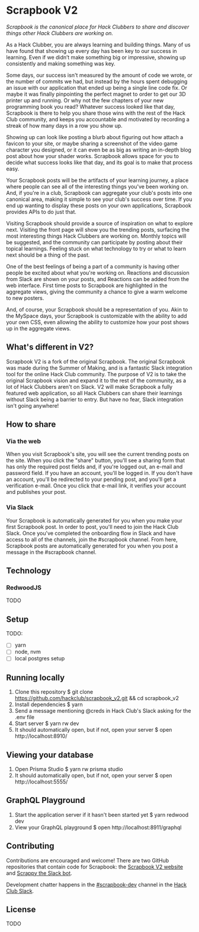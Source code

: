 # Scrapbook V2

*Scrapbook is the canonical place for Hack Clubbers to share and discover things other Hack Clubbers are working on.*

As a Hack Clubber, you are always learning and building things. Many of us have found that showing up every day has been key to our success in learning. Even if we didn’t make something big or impressive, showing up consistently and making something was key.

Some days, our success isn't measured by the amount of code we wrote, or the number of commits we had, but instead by the hours spent debugging an issue with our application that ended up being a single line code fix. Or maybe it was finally pinpointing the perfect magnet to order to get our 3D printer up and running. Or why not the few chapters of your new programming book you read? Whatever success looked like that day, Scrapbook is there to help you share those wins with the rest of the Hack Club community, and keeps you accountable and motivated by recording a streak of how many days in a row you show up.

Showing up can look like posting a blurb about figuring out how attach a favicon to your site, or maybe sharing a screenshot of the video game character you designed, or it can even be as big as writing an in-depth blog post about how your shader works. Scrapbook allows space for you to decide what success looks like that day, and its goal is to make that process easy.

Your Scrapbook posts will be the artifacts of your learning journey, a place where people can see all of the interesting things you've been working on. And, if you're in a club, Scrapbook can aggregate your club's posts into one canonical area, making it simple to see your club's success over time. If you end up wanting to display these posts on your own applications, Scrapbook provides APIs to do just that.

Visiting Scrapbook should provide a source of inspiration on what to explore next. Visiting the front page will show you the trending posts, surfacing the most interesting things Hack Clubbers are working on. Monthly topics will be suggested, and the community can participate by posting about their topical learnings. Feeling stuck on what technology to try or what to learn next should be a thing of the past.

One of the best feelings of being a part of a community is having other people be excited about what you're working on. Reactions and discussion from Slack are shown on your posts, and Reactions can be added from the web interface. First time posts to Scrapbook are highlighted in the aggregate views, giving the community a chance to give a warm welcome to new posters.

And, of course, your Scrapbook should be a representation of you. Akin to the MySpace days, your Scrapbook is customizable with the ability to add your own CSS, even allowing the ability to customize how your post shows up in the aggregate views.

## What's different in V2?

Scrapbook V2 is a fork of the original Scrapbook. The original Scrapbook was made during the Summer of Making, and is a fantastic Slack integration tool for the online Hack Club community. The purpose of V2 is to take the original Scrapbook vision and expand it to the rest of the community, as a lot of Hack Clubbers aren't on Slack. V2 will make Scrapbook a fully featured web application, so all Hack Clubbers can share their learnings without Slack being a barrier to entry. But have no fear, Slack integration isn't going anywhere!

## How to share

### Via the web
When you visit Scrapbook's site, you will see the current trending posts on the site. When you click the "share" button, you'll see a sharing form that has only the required post fields and, if you're logged out, an e-mail and password field. If you have an account, you'll be logged in. If you don't have an account, you'll be redirected to your pending post, and you'll get a verification e-mail. Once you click that e-mail link, it verifies your account and publishes your post.

### Via Slack
Your Scrapbook is automatically generated for you when you make your first Scrapbook post. In order to post, you'll need to join the Hack Club Slack. Once you've completed the onboarding flow in Slack and have access to all of the channels, join the #scrapbook channel. From here, Scrapbook posts are automatically generated for you when you post a message in the #scrapbook channel.

## Technology

### RedwoodJS

TODO

## Setup

TODO:
- [ ] yarn
- [ ] node, nvm
- [ ] local postgres setup

## Running locally

1. Clone this repository
  $ git clone https://github.com/hackclub/scrapbook_v2.git && cd scrapbook_v2
1. Install dependencies
  $ yarn
1. Send a message mentioning @creds in Hack Club's Slack asking for the .env file
1. Start server
  $ yarn rw dev
1. It should automatically open, but if not, open your server
  $ open http://localhost:8910/

## Viewing your database
1. Open Prisma Studio
  $ yarn rw prisma studio
1. It should automatically open, but if not, open your server
    $ open http://localhost:5555/

## GraphQL Playground
1. Start the application server if it hasn't been started yet
  $ yarn redwood dev
1. View your GraphQL playground
  $ open http://localhost:8911/graphql

## Contributing

Contributions are encouraged and welcome! There are two GitHub repositories that contain code for Scrapbook: the [Scrapbook V2 website](https://github.com/hackclub/scrapbook_v2#contributing) and [Scrappy the Slack bot](https://github.com/hackclub/scrappy#contributing).

Development chatter happens in the [#scrapbook-dev](https://app.slack.com/client/T0266FRGM/C035D6S6TFW) channel in the [Hack Club Slack](https://hackclub.com/slack/).

## License

TODO
